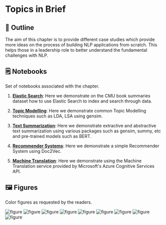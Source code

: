 # Topics in Brief

## 🔖 Outline

The aim of this chapter is to provide different case studies which provide more ideas on the process of building NLP applications from scratch. This helps those in a leadership role to better understand the fundamental challenges with NLP.


## 🗒️ Notebooks

Set of notebooks associated with the chapter. 

1. **[Elastic Search](https://github.com/practical-nlp/practical-nlp/blob/master/Ch7/01_ElasticSearch.ipynb)**: Here we demonstrate on the CMU book summaries dataset how to use Elastic Search to index and search through data.

2. **[Topic Modelling](https://github.com/practical-nlp/practical-nlp/blob/master/Ch7/02_TopicModelling.ipynb)**: Here we demonstrate common Topic Modelling techniques such as LDA, LSA using gensim. 

3. **[Text Summarization](http://localhost:8888/notebooks/Ch7/03_TextSummarization.ipynb)**: Here we demonstrate extractive and abstractive text summarization using various packages such as gensim, summy, etc and pre-trained models such as BERT.

4. **[Recommender Systems](https://github.com/practical-nlp/practical-nlp/blob/master/Ch7/04_RecommenderSystems.ipynb)**: Here we demonstrate a simple Recommender System using Doc2Vec.

5. **[Machine Translation](https://github.com/practical-nlp/practical-nlp/blob/master/Ch7/05_MachineTranslation.ipynb)**: Here we demonstrate using the Machine Translation service provided by Microsoft's Azure Cognitive Services API.


## 🖼️ Figures

Color figures as requested by the readers. 

![figure](https://github.com/practical-nlp/practical-nlp-figures/raw/master/figures/7-1.png)
![figure](https://github.com/practical-nlp/practical-nlp-figures/raw/master/figures/7-2.png)
![figure](https://github.com/practical-nlp/practical-nlp-figures/raw/master/figures/7-3.png)
![figure](https://github.com/practical-nlp/practical-nlp-figures/raw/master/figures/7-4.png)
![figure](https://github.com/practical-nlp/practical-nlp-figures/raw/master/figures/7-5.png)
![figure](https://github.com/practical-nlp/practical-nlp-figures/raw/master/figures/7-6.png)
![figure](https://github.com/practical-nlp/practical-nlp-figures/raw/master/figures/7-7.png)
![figure](https://github.com/practical-nlp/practical-nlp-figures/raw/master/figures/7-8.png)
![figure](https://github.com/practical-nlp/practical-nlp-figures/raw/master/figures/7-9.png)

